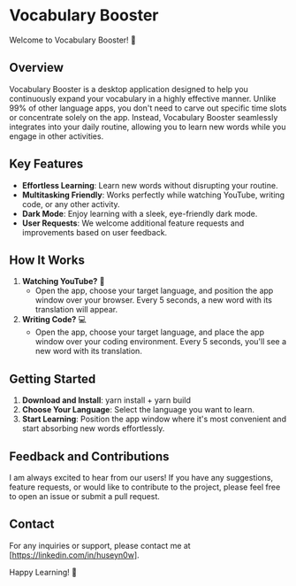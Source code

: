 # Vocabulary Booster

Welcome to Vocabulary Booster! 🚀

## Overview

Vocabulary Booster is a desktop application designed to help you continuously expand your vocabulary in a highly effective manner. Unlike 99% of other language apps, you don't need to carve out specific time slots or concentrate solely on the app. Instead, Vocabulary Booster seamlessly integrates into your daily routine, allowing you to learn new words while you engage in other activities.

## Key Features

- **Effortless Learning**: Learn new words without disrupting your routine.
- **Multitasking Friendly**: Works perfectly while watching YouTube, writing code, or any other activity.
- **Dark Mode**: Enjoy learning with a sleek, eye-friendly dark mode.
- **User Requests**: We welcome additional feature requests and improvements based on user feedback.

## How It Works

1. **Watching YouTube?** 🎥
   - Open the app, choose your target language, and position the app window over your browser. Every 5 seconds, a new word with its translation will appear.
2. **Writing Code?** 💻
   - Open the app, choose your target language, and place the app window over your coding environment. Every 5 seconds, you'll see a new word with its translation.

## Getting Started

1. **Download and Install**: yarn install + yarn build
2. **Choose Your Language**: Select the language you want to learn.
3. **Start Learning**: Position the app window where it's most convenient and start absorbing new words effortlessly.

## Feedback and Contributions

I am always excited to hear from our users! If you have any suggestions, feature requests, or would like to contribute to the project, please feel free to open an issue or submit a pull request.

## Contact

For any inquiries or support, please contact me at [https://linkedin.com/in/huseyn0w].

Happy Learning! 🌟
